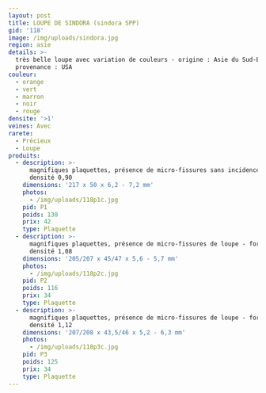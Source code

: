 ```yaml
---
layout: post
title: LOUPE DE SINDORA (sindora SPP)
gid: '118'
image: /img/uploads/sindora.jpg
region: asie
details: >-
  très belle loupe avec variation de couleurs - origine : Asie du Sud-Est -
  provenance : USA
couleur:
  - orange
  - vert
  - marron
  - noir
  - rouge
densite: '>1'
veines: Avec
rarete:
  - Précieux
  - Loupe
produits:
  - description: >-
      magnifiques plaquettes, présence de micro-fissures sans incidence -
      densité 0,90
    dimensions: '217 x 50 x 6,2 - 7,2 mm'
    photos:
      - /img/uploads/118p1c.jpg
    pid: P1
    poids: 130
    prix: 42
    type: Plaquette
  - description: >-
      magnifiques plaquettes, présence de micro-fissures de loupe - forte
      densité 1,08
    dimensions: '205/207 x 45/47 x 5,6 - 5,7 mm'
    photos:
      - /img/uploads/118p2c.jpg
    pid: P2
    poids: 116
    prix: 34
    type: Plaquette
  - description: >-
      magnifiques plaquettes, présence de micro-fissures de loupe - forte
      densité 1,12
    dimensions: '207/208 x 43,5/46 x 5,2 - 6,3 mm'
    photos:
      - /img/uploads/118p3c.jpg
    pid: P3
    poids: 125
    prix: 34
    type: Plaquette
---
```


